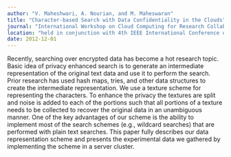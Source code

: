 ```yaml
---
author: "V. Maheshwari, A. Nourian, and M. Maheswaran"
title: "Character-based Search with Data Confidentiality in the Clouds"
journal: "International Workshop on Cloud Computing for Research Collaborations"
location: "held in conjunction with 4th IEEE International Conference on Cloud Computing (CloudCom), Taipei, Taiwan"
date: 2012-12-01
---
```

Recently, searching over encrypted data has become a hot research topic. Basic idea of privacy enhanced search is to generate an intermediate representation of the original text data and use it to perform the search. Prior research has used hash maps, tries, and other data structures to create the intermediate representation. We use a texture scheme for representing the characters. To enhance the privacy the textures are split and noise is added to each of the portions such that all portions of a texture needs to be collected to recover the original data in an unambiguous manner. One of the key advantages of our scheme is the ability to implement most of the search schemes (e.g., wildcard searches) that are performed with plain text searches. This paper fully describes our data representation scheme and presents the experimental data we gathered by implementing the scheme in a server cluster.